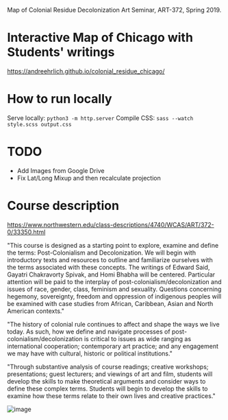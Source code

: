 Map of Colonial Residue
Decolonization Art Seminar, ART-372, Spring 2019.


# Interactive Map of Chicago with Students' writings
https://andreehrlich.github.io/colonial_residue_chicago/ 

# How to run locally

Serve locally: `python3 -m http.server`
Compile CSS: `sass --watch style.scss output.css`


# TODO
- Add Images from Google Drive
- Fix Lat/Long Mixup and then recalculate projection

# Course description

https://www.northwestern.edu/class-descriptions/4740/WCAS/ART/372-0/33350.html

"This course is designed as a starting point to explore, examine and define the terms: Post-Colonialism and Decolonization. We will begin with introductory texts and resources to outline and familiarize ourselves with the terms associated with these concepts. The writings of Edward Said, Gayatri Chakravorty Spivak, and Homi Bhabha will be centered. Particular attention will be paid to the interplay of post-colonialism/decolonization and issues of race, gender, class, feminism and sexuality. Questions concerning hegemony, sovereignty, freedom and oppression of indigenous peoples will be examined with case studies from African, Caribbean, Asian and North American contexts."

"The history of colonial rule continues to affect and shape the ways we live today. As such, how we define and navigate processes of post-colonialism/decolonization is critical to issues as wide ranging as international cooperation; contemporary art practice; and any engagement we may have with cultural, historic or political institutions."

"Through substantive analysis of course readings; creative workshops; presentations; guest lecturers; and viewings of art and film, students will develop the skills to make theoretical arguments and consider ways to define these complex terms. Students will begin to develop the skills to examine how these terms relate to their own lives and creative practices."  



![image](https://user-images.githubusercontent.com/13043467/232454841-1ef68794-7dcf-4c60-b089-ebc40462e25a.png)
